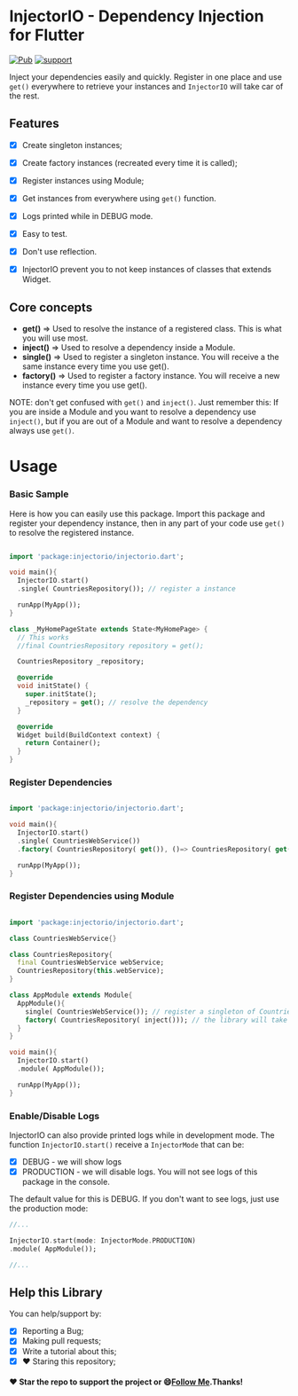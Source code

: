 # InjectorIO - Dependency Injection for Flutter

[![Pub](https://img.shields.io/pub/v/injectorio.svg?style=flat-square)](https://pub.dev/packages/injectorio)
[![support](https://img.shields.io/badge/platform-flutter%7Cdart%20vm-ff69b4.svg?style=flat-square)](https://github.com/pedromassango/injector_io)

Inject your dependencies easily and quickly. Register in one place and use `get()` everywhere to retrieve your instances and `InjectorIO` will take car of the rest.

## Features

- [x] Create singleton instances;
- [X] Create factory instances (recreated every time it is called);
- [x] Register instances using Module;
- [x] Get instances from everywhere using `get()` function.
- [x] Logs printed while in DEBUG mode.
- [x] Easy to test.
- [x] Don't use reflection.
- [x] InjectorIO prevent you to not keep instances of classes that extends Widget.


## Core concepts
- **get()** => Used to resolve the instance of a registered class. This is what you will use most.
- **inject()** => Used to resolve a dependency inside a Module.
- **single()** => Used to register a singleton instance. You will receive a the same instance every time you use get().
- **factory()** => Used to register a factory instance. You will receive a new instance every time you use get().

NOTE: don't get confused with `get()` and `inject()`. Just remember this: If you are inside a Module and you want to resolve a dependency use `inject()`, but if you are out of a Module and want to resolve a dependency always use `get()`.

# Usage

### Basic Sample
Here is how you can easily use this package. Import this package and register your dependency instance, then in any part of your code use `get()` to resolve the registered instance.

``` dart

import 'package:injectorio/injectorio.dart';

void main(){
  InjectorIO.start()
  .single( CountriesRepository()); // register a instance

  runApp(MyApp());
}

class _MyHomePageState extends State<MyHomePage> {
  // This works
  //final CountriesRepository repository = get();

  CountriesRepository _repository;

  @override
  void initState() {
    super.initState();
    _repository = get(); // resolve the dependency
  }

  @override
  Widget build(BuildContext context) {
    return Container();
  }
}
```


### Register Dependencies

``` dart

import 'package:injectorio/injectorio.dart';

void main(){
  InjectorIO.start()
  .single( CountriesWebService())
  .factory( CountriesRepository( get()), ()=> CountriesRepository( get()));

  runApp(MyApp());
}
```


### Register Dependencies using Module

``` dart

import 'package:injectorio/injectorio.dart';

class CountriesWebService{}

class CountriesRepository{
  final CountriesWebService webService;
  CountriesRepository(this.webService);
}

class AppModule extends Module{
  AppModule(){
    single( CountriesWebService()); // register a singleton of CountriesWebService
    factory( CountriesRepository( inject())); // the library will take care of getting the instance of CountriesWebService
  }
}

void main(){
  InjectorIO.start()
  .module( AppModule());

  runApp(MyApp());
}
```


### Enable/Disable Logs
InjectorIO can also provide printed logs while in development mode. The function `InjectorIO.start()` receive a `InjectorMode` that can be:

- [X] DEBUG - we will show logs
- [X] PRODUCTION - we will disable logs. You will not see logs of this package in the console.

The default value for this is DEBUG. If you don't want to see logs, just use the production mode:

```dart
//...

InjectorIO.start(mode: InjectorMode.PRODUCTION)
.module( AppModule());

//...
```

## Help this Library

You can help/support by:

- [X] Reporting a Bug;
- [X] Making pull requests;
- [X] Write a tutorial about this;
- [X] :heart: Staring this repository;

#### :heart: Star the repo to support the project or :smile:[Follow Me](https://github.com/pedromassango).Thanks!